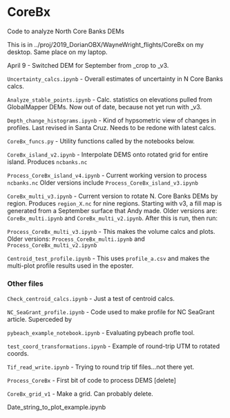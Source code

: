 # CoreBx
Code to analyze North Core Banks DEMs

This is in ../proj/2019_DorianOBX/WayneWright_flights/CoreBx on my desktop. Same place on my laptop.

April 9 - Switched DEM for September from _crop to _v3.

`Uncertainty_calcs.ipynb` - Overall estimates of uncertainty in N Core Banks calcs.

`Analyze_stable_points.ipynb` - Calc. statistics on elevations pulled from GlobalMapper DEMs. Now out of date, because not yet run with _v3.

`Depth_change_histograms.ipynb` - Kind of hypsometric view of changes in profiles. Last revised in Santa Cruz. Needs to be redone with latest calcs.

`CoreBx_funcs.py` - Utility functions called by the notebooks below.

`CoreBx_island_v2.ipynb` - Interpolate DEMS onto rotated grid for entire island. Produces `ncbanks.nc`

`Process_CoreBx_island_v4.ipynb` - Current working version to process `ncbanks.nc` Older versions include `Process_CoreBx_island_v3.ipynb`

`CoreBx_multi_v3.ipynb` - Current version to rotate N. Core Banks DEMs by region. Produces `region_X.nc` for nine regions. Starting with v3, a fill map is generated from a September surface that Andy made. Older versions are: `CoreBx_multi.ipynb` and `CoreBx_multi_v2.ipynb`. After this is run, then run:

`Process_CoreBx_multi_v3.ipynb` - This makes the volume calcs and plots. Older versions: `Process_CoreBx_multi.ipynb` and `Process_CoreBx_multi_v2.ipynb`

`Centroid_test_profile.ipynb` - This uses `profile_a.csv` and makes the multi-plot profile results used in the eposter.

### Other files

`Check_centroid_calcs.ipynb` - Just a test of centroid calcs.

`NC_SeaGrant_profile.ipynb` - Code used to make profile for NC SeaGrant article. Superceded by 

`pybeach_example_notebook.ipynb` - Evaluating pybeach profle tool.

`test_coord_transformations.ipynb` - Example of round-trip UTM to rotated coords.

`Tif_read_write.ipynb` - Trying to round trip tif files...not there yet.

`Process_CoreBx` - First bit of code to process DEMS [delete]

`CoreBx_grid_v1` - Make a grid. Can probably delete.

Date_string_to_plot_example.ipynb

